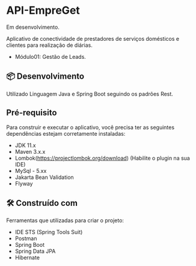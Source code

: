 # API-EmpreGet
Em desenvolvimento.

Aplicativo de conectividade de prestadores de serviços domésticos e clientes para realização de diárias. 

- Módulo01: Gestão de Leads.

## 📦 Desenvolvimento

Utilizado Linguagem Java e Spring Boot seguindo os padrões Rest.

## Pré-requisito

Para construir e executar o aplicativo, você precisa ter as seguintes dependências estejam corretamente instaladas:

- JDK 11.x
- Maven 3.x.x 
- Lombok(https://projectlombok.org/download) (Habilite o plugin na sua IDE)
- MySql - 5.xx
- Jakarta Bean Validation
- Flyway

## 🛠️ Construído com

Ferramentas que utilizadas para criar o projeto:
- IDE STS (Spring Tools Suit)
- Postman
- Spring Boot
- Spring Data JPA
- Hibernate


